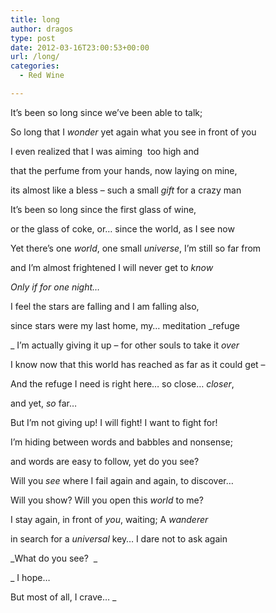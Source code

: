 ```yaml
---
title: long
author: dragos
type: post
date: 2012-03-16T23:00:53+00:00
url: /long/
categories:
  - Red Wine

---
```

It&#8217;s been so long since we&#8217;ve been able to talk;
  
So long that I _wonder_ yet again what you see in front of you
  
I even realized that I was aiming  too high and
  
that the perfume from your hands, now laying on mine,
  
its almost like a bless &#8211; such a small _gift_ for a crazy man

It&#8217;s been so long since the first glass of wine,
  
or the glass of coke, or&#8230; since the world, as I see now
  
Yet there&#8217;s one _world_, one small _universe_, I&#8217;m still so far from
  
and I&#8217;m almost frightened I will never get to _know_<!--more-->

_Only if for one night&#8230;_

I feel the stars are falling and I am falling also,
  
since stars were my last home, my&#8230; meditation _refuge
  
_ I&#8217;m actually giving it up &#8211; for other souls to take it _over_
  
I know now that this world has reached as far as it could get &#8211;
  
And the refuge I need is right here&#8230; so close&#8230; _closer_,
  
and yet, _so_ far&#8230;

But I&#8217;m not giving up! I will fight! I want to fight for!
  
I&#8217;m hiding between words and babbles and nonsense;
  
and words are easy to follow, yet do you see?
  
Will you _see_ where I fail again and again, to discover&#8230;
  
Will you show? Will you open this _world_ to me?

I stay again, in front of _you_, waiting; A _wanderer_
  
in search for a _universal_ key&#8230; I dare not to ask again
  
_What do you see?  _

_ I hope&#8230;
  
But most of all, I crave&#8230; _